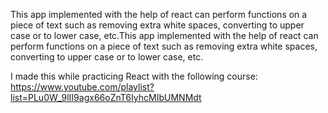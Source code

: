 This app implemented with the help of react can perform functions on a piece of text such as removing extra white spaces, converting to upper case or to lower case, etc.This app implemented with the help of react can perform functions on a piece of text such as removing extra white spaces, converting to upper case or to lower case, etc.

I made this while practicing React with the following course: https://www.youtube.com/playlist?list=PLu0W_9lII9agx66oZnT6IyhcMIbUMNMdt

